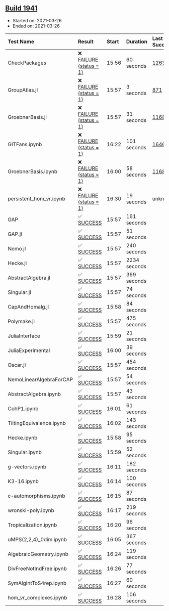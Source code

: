 ## [Build 1941](https://oscarci.mathematik.uni-kl.de/job/oscar-stable/1941/)

* Started on: 2021-03-26
* Ended on: 2021-03-26

| Test Name    | Result | Start | Duration | Last Success | First Failure |
|:-------------|:-------|:------|:---------|:-------------|:--------------|
| CheckPackages | ❌ [FAILURE (status = 1)](https://oscarci.mathematik.uni-kl.de/job/oscar-stable/1941/artifact/logs/build-1941/CheckPackages.log) | 15:56 | 60 seconds | [1263](https://oscarci.mathematik.uni-kl.de/job/oscar-stable/1263/) | [1264](https://oscarci.mathematik.uni-kl.de/job/oscar-stable/1264/) |
| GroupAtlas.jl | ❌ [FAILURE (status = 1)](https://oscarci.mathematik.uni-kl.de/job/oscar-stable/1941/artifact/logs/build-1941/GroupAtlas.jl.log) | 15:57 | 3 seconds | [871](https://oscarci.mathematik.uni-kl.de/job/oscar-stable/871/) | [872](https://oscarci.mathematik.uni-kl.de/job/oscar-stable/872/) |
| GroebnerBasis.jl | ❌ [FAILURE (status = 1)](https://oscarci.mathematik.uni-kl.de/job/oscar-stable/1941/artifact/logs/build-1941/GroebnerBasis.jl.log) | 15:57 | 31 seconds | [1168](https://oscarci.mathematik.uni-kl.de/job/oscar-stable/1168/) | [1169](https://oscarci.mathematik.uni-kl.de/job/oscar-stable/1169/) |
| GITFans.ipynb | ❌ [FAILURE (status = 1)](https://oscarci.mathematik.uni-kl.de/job/oscar-stable/1941/artifact/logs/build-1941/GITFans.ipynb.log) | 16:22 | 101 seconds | [1646](https://oscarci.mathematik.uni-kl.de/job/oscar-stable/1646/) | [1647](https://oscarci.mathematik.uni-kl.de/job/oscar-stable/1647/) |
| GroebnerBasis.ipynb | ❌ [FAILURE (status = 1)](https://oscarci.mathematik.uni-kl.de/job/oscar-stable/1941/artifact/logs/build-1941/GroebnerBasis.ipynb.log) | 16:00 | 58 seconds | [1168](https://oscarci.mathematik.uni-kl.de/job/oscar-stable/1168/) | [1169](https://oscarci.mathematik.uni-kl.de/job/oscar-stable/1169/) |
| persistent_hom_vr.ipynb | ❌ [FAILURE (status = 1)](https://oscarci.mathematik.uni-kl.de/job/oscar-stable/1941/artifact/logs/build-1941/persistent_hom_vr.ipynb.log) | 16:30 | 19 seconds | unknown | unknown |
| GAP | ✅ [SUCCESS](https://oscarci.mathematik.uni-kl.de/job/oscar-stable/1941/artifact/logs/build-1941/GAP.log) | 15:57 | 161 seconds |  |  |
| GAP.jl | ✅ [SUCCESS](https://oscarci.mathematik.uni-kl.de/job/oscar-stable/1941/artifact/logs/build-1941/GAP.jl.log) | 15:57 | 51 seconds |  |  |
| Nemo.jl | ✅ [SUCCESS](https://oscarci.mathematik.uni-kl.de/job/oscar-stable/1941/artifact/logs/build-1941/Nemo.jl.log) | 15:57 | 240 seconds |  |  |
| Hecke.jl | ✅ [SUCCESS](https://oscarci.mathematik.uni-kl.de/job/oscar-stable/1941/artifact/logs/build-1941/Hecke.jl.log) | 15:57 | 2234 seconds |  |  |
| AbstractAlgebra.jl | ✅ [SUCCESS](https://oscarci.mathematik.uni-kl.de/job/oscar-stable/1941/artifact/logs/build-1941/AbstractAlgebra.jl.log) | 15:57 | 369 seconds |  |  |
| Singular.jl | ✅ [SUCCESS](https://oscarci.mathematik.uni-kl.de/job/oscar-stable/1941/artifact/logs/build-1941/Singular.jl.log) | 15:57 | 74 seconds |  |  |
| CapAndHomalg.jl | ✅ [SUCCESS](https://oscarci.mathematik.uni-kl.de/job/oscar-stable/1941/artifact/logs/build-1941/CapAndHomalg.jl.log) | 15:58 | 84 seconds |  |  |
| Polymake.jl | ✅ [SUCCESS](https://oscarci.mathematik.uni-kl.de/job/oscar-stable/1941/artifact/logs/build-1941/Polymake.jl.log) | 15:57 | 475 seconds |  |  |
| JuliaInterface | ✅ [SUCCESS](https://oscarci.mathematik.uni-kl.de/job/oscar-stable/1941/artifact/logs/build-1941/JuliaInterface.log) | 15:59 | 21 seconds |  |  |
| JuliaExperimental | ✅ [SUCCESS](https://oscarci.mathematik.uni-kl.de/job/oscar-stable/1941/artifact/logs/build-1941/JuliaExperimental.log) | 16:00 | 39 seconds |  |  |
| Oscar.jl | ✅ [SUCCESS](https://oscarci.mathematik.uni-kl.de/job/oscar-stable/1941/artifact/logs/build-1941/Oscar.jl.log) | 15:57 | 454 seconds |  |  |
| NemoLinearAlgebraForCAP | ✅ [SUCCESS](https://oscarci.mathematik.uni-kl.de/job/oscar-stable/1941/artifact/logs/build-1941/NemoLinearAlgebraForCAP.log) | 15:57 | 54 seconds |  |  |
| AbstractAlgebra.ipynb | ✅ [SUCCESS](https://oscarci.mathematik.uni-kl.de/job/oscar-stable/1941/artifact/logs/build-1941/AbstractAlgebra.ipynb.log) | 15:57 | 43 seconds |  |  |
| CohP1.ipynb | ✅ [SUCCESS](https://oscarci.mathematik.uni-kl.de/job/oscar-stable/1941/artifact/logs/build-1941/CohP1.ipynb.log) | 16:01 | 61 seconds |  |  |
| TiltingEquivalence.ipynb | ✅ [SUCCESS](https://oscarci.mathematik.uni-kl.de/job/oscar-stable/1941/artifact/logs/build-1941/TiltingEquivalence.ipynb.log) | 16:02 | 143 seconds |  |  |
| Hecke.ipynb | ✅ [SUCCESS](https://oscarci.mathematik.uni-kl.de/job/oscar-stable/1941/artifact/logs/build-1941/Hecke.ipynb.log) | 15:58 | 95 seconds |  |  |
| Singular.ipynb | ✅ [SUCCESS](https://oscarci.mathematik.uni-kl.de/job/oscar-stable/1941/artifact/logs/build-1941/Singular.ipynb.log) | 15:59 | 52 seconds |  |  |
| g-vectors.ipynb | ✅ [SUCCESS](https://oscarci.mathematik.uni-kl.de/job/oscar-stable/1941/artifact/logs/build-1941/g-vectors.ipynb.log) | 16:11 | 182 seconds |  |  |
| K3-16.ipynb | ✅ [SUCCESS](https://oscarci.mathematik.uni-kl.de/job/oscar-stable/1941/artifact/logs/build-1941/K3-16.ipynb.log) | 16:14 | 100 seconds |  |  |
| c-automorphisms.ipynb | ✅ [SUCCESS](https://oscarci.mathematik.uni-kl.de/job/oscar-stable/1941/artifact/logs/build-1941/c-automorphisms.ipynb.log) | 16:15 | 87 seconds |  |  |
| wronski-poly.ipynb | ✅ [SUCCESS](https://oscarci.mathematik.uni-kl.de/job/oscar-stable/1941/artifact/logs/build-1941/wronski-poly.ipynb.log) | 16:17 | 219 seconds |  |  |
| Tropicalization.ipynb | ✅ [SUCCESS](https://oscarci.mathematik.uni-kl.de/job/oscar-stable/1941/artifact/logs/build-1941/Tropicalization.ipynb.log) | 16:20 | 96 seconds |  |  |
| uMPS(2,2,4)_0dim.ipynb | ✅ [SUCCESS](https://oscarci.mathematik.uni-kl.de/job/oscar-stable/1941/artifact/logs/build-1941/uMPS-2-2-4-_0dim.ipynb.log) | 16:05 | 367 seconds |  |  |
| AlgebraicGeometry.ipynb | ✅ [SUCCESS](https://oscarci.mathematik.uni-kl.de/job/oscar-stable/1941/artifact/logs/build-1941/AlgebraicGeometry.ipynb.log) | 16:24 | 119 seconds |  |  |
| DivFreeNotIndFree.ipynb | ✅ [SUCCESS](https://oscarci.mathematik.uni-kl.de/job/oscar-stable/1941/artifact/logs/build-1941/DivFreeNotIndFree.ipynb.log) | 16:26 | 77 seconds |  |  |
| SymAlgIntToS4rep.ipynb | ✅ [SUCCESS](https://oscarci.mathematik.uni-kl.de/job/oscar-stable/1941/artifact/logs/build-1941/SymAlgIntToS4rep.ipynb.log) | 16:27 | 60 seconds |  |  |
| hom_vr_complexes.ipynb | ✅ [SUCCESS](https://oscarci.mathematik.uni-kl.de/job/oscar-stable/1941/artifact/logs/build-1941/hom_vr_complexes.ipynb.log) | 16:28 | 106 seconds |  |  |
